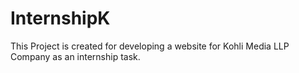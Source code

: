 # InternshipK

This Project is created for developing a website for Kohli Media LLP Company as an internship task.
